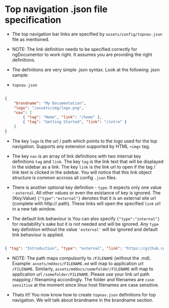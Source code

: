 # Top navigation .json file specification


* The top navigation bar links are specified by `assets/config/topnav.json` file as mentioned.


* NOTE: The link definition needs to be specified correctly for ngDocumentor to work right. It assumes you are providing the right definitions.


* The definitions are very simple .json syntax. Look at the following .json sample:


* `topnav.json`

```json

{
    "brandname": "My Documentation",
    "logo": "/assets/img/logo.png",
    "nav": [
        { "tag": "Home", "link": "/home" },
        { "tag": "Getting Started", "link": "/intro" }
    ]
}

```


* The key `logo` is the url / path which points to the logo used for the top navigation. Supports any extension supported by HTML `<img>` tag.



* The key `nav` is an array of link definitions with two internal key definitions `tag` and `link`. The key `tag` is the link text that will be displayed in the sidebar as a link. The key `link` is the link url to open if the tag / link text is clicked in the sidebar. You will notice that this link object structure is common accross all config `.json` files.


* There is another optional key definition - `type`. It expects only one value - `external`. All other values or even the existance of key is ignored. The {Key:Value} `{"type":"external"}` denotes that it is an external site url (complete with http:// path). These links will open the specified `link` url in a new tab window. 


* The default link behaviour is You can also specify `{"type":"internal"}` for readability's sake but it is not needed and will be ignored. Any `type` key definition without the value `'external'` will be ignored and default link behaviour is applied.


```json

{ "tag": "Introduction", "type": "external", "link": "https://github.com/ngDocumentor/ngDocumentor" }

```


* NOTE: The path maps compulsorily to `/FILENAME` (without the .md). Example: `assets/mddocs/FILENAME.md` will map to application url `/FILENAME`. Similarly, `assets/mddocs/somefolder/FILENAME` will map to application url `/somefolder/FILENAME`. Please use your link url path mapping / filenaming accordingly. The folder and filenames are `case sensitive` at the moment since linux host filenames are case sensitive.


* Thats it!! You now know how to create `topnav.json` definitions for top navigation. We will talk about brandname  in the brandname section.

